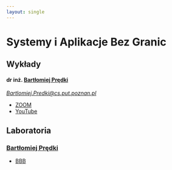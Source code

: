 ```yaml
---
layout: single
---
```

# Systemy i Aplikacje Bez Granic

## Wykłady
#### dr inż. [Bartłomiej Prędki](http://zajecia.blogspot.com/)
*Bartlomiej.Predki@cs.put.poznan.pl*
- [ZOOM](https://us02web.zoom.us/j/87401268666?pwd=R0dEY3JxaElYMXdBc1Yrd1hwR0t3dz09#success)
- [YouTube](https://www.youtube.com/playlist?list=PLMkIxFYizNdGYyj88qhdvuPSGqhAIVanW)

## Laboratoria
### [Bartłomiej Prędki](http://zajecia.blogspot.com/)
- [BBB](https://ekursy.put.poznan.pl/mod/bigbluebuttonbn/view.php?id=242028)
